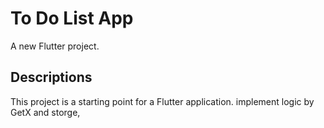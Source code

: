# To Do List App

A new Flutter project.

## Descriptions

This project is a starting point for a Flutter application.
implement logic by GetX and storge,

